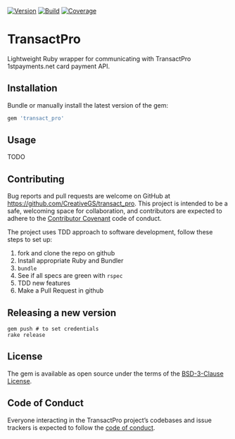 [![Version](https://badge.fury.io/rb/transact_pro.svg)](https://badge.fury.io/rb/transact_pro)
[![Build](https://circleci.com/gh/CreativeGS/transact_pro/tree/master.svg?style=shield)](https://circleci.com/gh/CreativeGS/transact_pro/tree/master)
[![Coverage](https://coveralls.io/repos/github/CreativeGS/transact_pro/badge.svg?branch=master)](https://coveralls.io/github/CreativeGS/transact_pro?branch=master)

# TransactPro
Lightweight Ruby wrapper for communicating with TransactPro 1stpayments.net card payment API.  

## Installation
Bundle or manually install the latest version of the gem:

```ruby
gem 'transact_pro'
```

## Usage
TODO

## Contributing
Bug reports and pull requests are welcome on GitHub at https://github.com/CreativeGS/transact_pro. This project is intended to be a safe, welcoming space for collaboration, and contributors are expected to adhere to the [Contributor Covenant](http://contributor-covenant.org) code of conduct.

The project uses TDD approach to software development, follow these steps to set up:
1. fork and clone the repo on github
2. Install appropriate Ruby and Bundler
3. `bundle`
4. See if all specs are green with `rspec`
5. TDD new features
6. Make a Pull Request in github

## Releasing a new version

```
gem push # to set credentials
rake release
```

## License

The gem is available as open source under the terms of the [BSD-3-Clause License](https://opensource.org/licenses/BSD-3-Clause).

## Code of Conduct

Everyone interacting in the TransactPro project’s codebases and issue trackers is expected to follow the [code of conduct](https://github.com/CreativeGS/transact_pro/blob/master/CODE_OF_CONDUCT.md).
